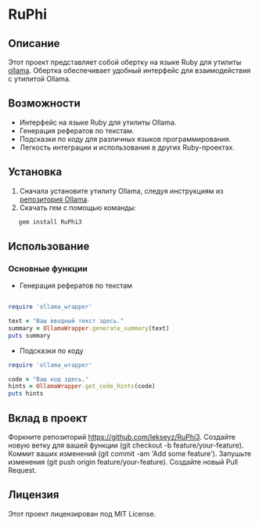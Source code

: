 # RuPhi

## Описание

Этот проект представляет собой обертку на языке Ruby для утилиты [ollama](https://github.com/ollama/ollama). Обертка обеспечивает удобный интерфейс для взаимодействия с утилитой Ollama.

## Возможности

- Интерфейс на языке Ruby для утилиты Ollama.
- Генерация рефератов по текстам.
- Подсказки по коду для различных языков программирования.
- Легкость интеграции и использования в других Ruby-проектах.

## Установка

1. Сначала установите утилиту Ollama, следуя инструкциям из [репозитория Ollama](https://github.com/ollama/ollama).
2. Скачать гем с помощью команды:
```sh
   gem install RuPhi3
```

## Использование

### Основные функции

- Генерация рефератов по текстам

```ruby

require 'ollama_wrapper'

text = "Ваш вводный текст здесь."
summary = OllamaWrapper.generate_summary(text)
puts summary
```

- Подсказки по коду

``` ruby
require 'ollama_wrapper'

code = "Ваш код здесь."
hints = OllamaWrapper.get_code_hints(code)
puts hints
```
## Вклад в проект

Форкните репозиторий https://github.com/lekseyz/RuPhi3.
Создайте новую ветку для вашей функции (git checkout -b feature/your-feature).
Коммит ваших изменений (git commit -am 'Add some feature').
Запушьте изменения (git push origin feature/your-feature).
Создайте новый Pull Request.


## Лицензия

Этот проект лицензирован под MIT License.

